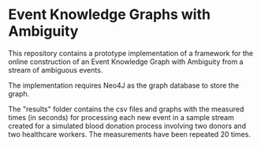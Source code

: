 # Event Knowledge Graphs with Ambiguity

This repository contains a prototype implementation of a framework for the online construction of an Event Knowledge Graph with Ambiguity from a stream of ambiguous events.

The implementation requires Neo4J as the graph database to store the graph.

The "results" folder contains the csv files and graphs with the measured times (in seconds) for processing each new event in a sample stream created for a simulated blood donation process involving two donors and two healthcare workers. The measurements have been repeated 20 times.
